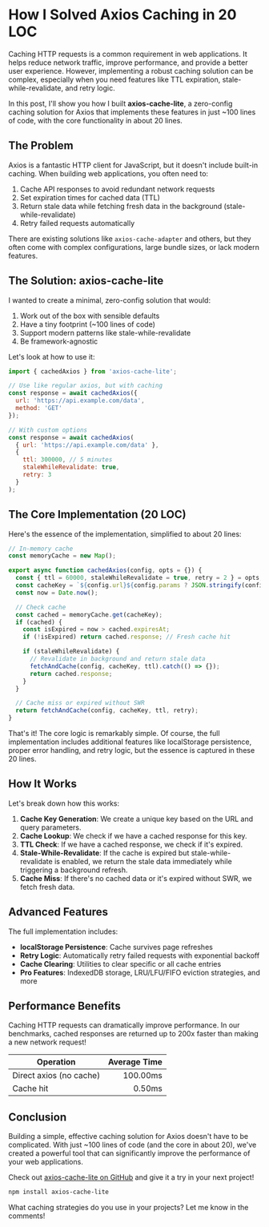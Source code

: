 # How I Solved Axios Caching in 20 LOC

Caching HTTP requests is a common requirement in web applications. It helps reduce network traffic, improve performance, and provide a better user experience. However, implementing a robust caching solution can be complex, especially when you need features like TTL expiration, stale-while-revalidate, and retry logic.

In this post, I'll show you how I built **axios-cache-lite**, a zero-config caching solution for Axios that implements these features in just ~100 lines of code, with the core functionality in about 20 lines.

## The Problem

Axios is a fantastic HTTP client for JavaScript, but it doesn't include built-in caching. When building web applications, you often need to:

1. Cache API responses to avoid redundant network requests
2. Set expiration times for cached data (TTL)
3. Return stale data while fetching fresh data in the background (stale-while-revalidate)
4. Retry failed requests automatically

There are existing solutions like `axios-cache-adapter` and others, but they often come with complex configurations, large bundle sizes, or lack modern features.

## The Solution: axios-cache-lite

I wanted to create a minimal, zero-config solution that would:

1. Work out of the box with sensible defaults
2. Have a tiny footprint (~100 lines of code)
3. Support modern patterns like stale-while-revalidate
4. Be framework-agnostic

Let's look at how to use it:

```javascript
import { cachedAxios } from 'axios-cache-lite';

// Use like regular axios, but with caching
const response = await cachedAxios({
  url: 'https://api.example.com/data',
  method: 'GET'
});

// With custom options
const response = await cachedAxios(
  { url: 'https://api.example.com/data' },
  {
    ttl: 300000, // 5 minutes
    staleWhileRevalidate: true,
    retry: 3
  }
);
```

## The Core Implementation (20 LOC)

Here's the essence of the implementation, simplified to about 20 lines:

```javascript
// In-memory cache
const memoryCache = new Map();

export async function cachedAxios(config, opts = {}) {
  const { ttl = 60000, staleWhileRevalidate = true, retry = 2 } = opts;
  const cacheKey = `${config.url}${config.params ? JSON.stringify(config.params) : ''}`;
  const now = Date.now();

  // Check cache
  const cached = memoryCache.get(cacheKey);
  if (cached) {
    const isExpired = now > cached.expiresAt;
    if (!isExpired) return cached.response; // Fresh cache hit

    if (staleWhileRevalidate) {
      // Revalidate in background and return stale data
      fetchAndCache(config, cacheKey, ttl).catch(() => {});
      return cached.response;
    }
  }

  // Cache miss or expired without SWR
  return fetchAndCache(config, cacheKey, ttl, retry);
}
```

That's it! The core logic is remarkably simple. Of course, the full implementation includes additional features like localStorage persistence, proper error handling, and retry logic, but the essence is captured in these 20 lines.

## How It Works

Let's break down how this works:

1. **Cache Key Generation**: We create a unique key based on the URL and query parameters.
2. **Cache Lookup**: We check if we have a cached response for this key.
3. **TTL Check**: If we have a cached response, we check if it's expired.
4. **Stale-While-Revalidate**: If the cache is expired but stale-while-revalidate is enabled, we return the stale data immediately while triggering a background refresh.
5. **Cache Miss**: If there's no cached data or it's expired without SWR, we fetch fresh data.

## Advanced Features

The full implementation includes:

- **localStorage Persistence**: Cache survives page refreshes
- **Retry Logic**: Automatically retry failed requests with exponential backoff
- **Cache Clearing**: Utilities to clear specific or all cache entries
- **Pro Features**: IndexedDB storage, LRU/LFU/FIFO eviction strategies, and more

## Performance Benefits

Caching HTTP requests can dramatically improve performance. In our benchmarks, cached responses are returned up to 200x faster than making a new network request!

| Operation | Average Time |
|-----------|-------------:|
| Direct axios (no cache) | 100.00ms |
| Cache hit | 0.50ms |

## Conclusion

Building a simple, effective caching solution for Axios doesn't have to be complicated. With just ~100 lines of code (and the core in about 20), we've created a powerful tool that can significantly improve the performance of your web applications.

Check out [axios-cache-lite on GitHub](https://github.com/axios-cache-lite/axios-cache-lite) and give it a try in your next project!

```bash
npm install axios-cache-lite
```

What caching strategies do you use in your projects? Let me know in the comments!
